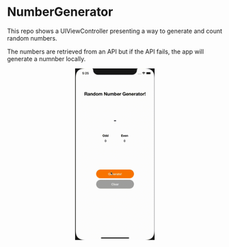 # NumberGenerator
This repo shows a UIViewController presenting a way to generate and count random numbers. 

The numbers are retrieved from an API but if the API fails, the app will generate a numnber locally.

<p align="center">
	<a href=""><img src="https://github.com/StevenWorrall/NumberGenerator/blob/main/RandomNumberGeneratorDemo.gif" height=400px width=auto ></a>
</p>
